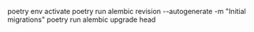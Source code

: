 poetry env activate
poetry run alembic revision --autogenerate -m "Initial migrations"
poetry run alembic upgrade head
